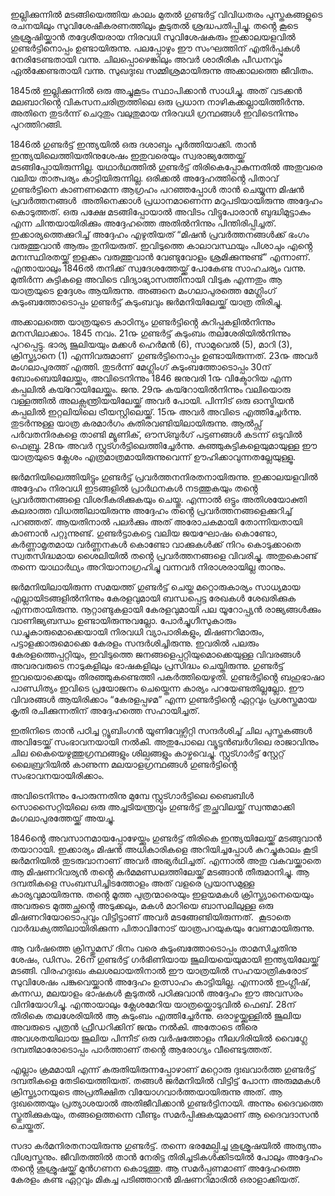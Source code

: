 ഇല്ലിക്കുന്നിൽ മടങ്ങിയെത്തിയ കാലം മുതൽ ഗുണ്ടർട്ട് വിവിധതരം പുസ്തകങ്ങളുടെ രചനയിലും സുവിശേഷീകരണത്തിലും കൂടുതൽ ശ്രദ്ധപതിപ്പിച്ചു. തൻ്റെ കൂടെ ശുശ്രൂഷിയ്ക്കാൻ തദ്ദേശീയരായ നിരവധി സുവിശേഷകരും ഇക്കാലയളവിൽ ഗുണ്ടർട്ടിനൊപ്പം ഉണ്ടായിരുന്നു. പലപ്പോഴും ഈ സംഘത്തിന് എതിർപ്പുകൾ നേരിടേണ്ടതായി വന്നു. ചിലപ്പൊഴെങ്കിലും അവർ ശാരീരിക പീഡനവും ഏൽക്കേണ്ടതായി വന്നു. സുഖദുഃഖ സമ്മിശ്രമായിരുന്നു അക്കാലത്തെ ജീവിതം.

1845ൽ ഇല്ലിക്കുന്നിൽ ഒരു അച്ചുകൂടം സ്ഥാപിക്കാൻ സാധിച്ചു. അത് വടക്കൻ മലബാറിൻ്റെ വികസനചരിത്രത്തിലെ ഒരു പ്രധാന നാഴികക്കല്ലായിത്തീർന്നു. അതിനെ തുടർന്ന് ചെറുതും വലുതുമായ നിരവധി ഗ്രന്ഥങ്ങൾ ഇവിടെനിന്നും പുറത്തിറങ്ങി. 

1846ൽ ഗുണ്ടർട്ട് ഇന്ത്യയിൽ ഒരു ദശാബ്ദം പൂർത്തിയാക്കി. താൻ ഇന്ത്യയിലെത്തിയതിനുശേഷം ഇതുവരെയും സ്വരാജ്യത്തേയ്ക്ക് മടങ്ങിപ്പോയിരുന്നില്ല. യഥാർഥത്തിൽ ഗുണ്ടർട്ട് തിരികെപ്പോകുന്നതിൽ അതുവരെ വലിയ താത്പര്യം കാട്ടിയിരുന്നില്ല. ഒരിക്കൽ അദ്ദേഹത്തിൻ്റെ പിതാവ് ഗുണ്ടർട്ടിനെ കാണണമെന്ന ആഗ്രഹം പറഞ്ഞപ്പോൾ താൻ ചെയ്യുന്ന മിഷൻ പ്രവർത്തനങ്ങൾ  അതിനെക്കാൾ പ്രധാനമാണെന്ന മറുപടിയായിരുന്നു അദ്ദേഹം കൊടുത്തത്. ഒരു പക്ഷേ മടങ്ങിപ്പോയാൽ അവിടം വിട്ടുപോരാൻ ബുദ്ധിമുട്ടാകും എന്ന ചിന്തയായിരിക്കും അദ്ദേഹത്തെ അതിൽനിന്നും പിന്തിരിപ്പിച്ചത്. ഇക്കാര്യത്തെക്കുറിച്ച് അദ്ദേഹം എഴുതിയത് “മിഷൻ പ്രവർത്തനങ്ങൾക്ക് ഭംഗം വരുത്തുവാൻ ആരും തുനിയരുത്. ഇവിടുത്തെ കാലാവസ്ഥയും പിശാചും എൻ്റെ മനഃസ്ഥിരതയ്ക്ക് ഇളക്കം വരുത്തുവാൻ വേണ്ടുവോളം ശ്രമിക്കുന്നുണ്ട്” എന്നാണ്. എന്തായാലും 1846ൽ തനിക്ക് സ്വദേശത്തേയ്ക്ക് പോകേണ്ട സാഹചര്യം വന്നു. മുതിർന്ന കുട്ടികളെ അവിടെ വിദ്യാഭ്യാസത്തിനായി വിടുക എന്നതും ആ യാത്രയുടെ ഉദ്ദേശം ആയിരുന്നു. അങ്ങനെ മംഗലാപുരത്തെ മേഗ്ലിംഗ് കുടുംബത്തോടൊപ്പം ഗുണ്ടർട്ട് കുടുംബവും ജർമനിയിലേയ്ക്ക് യാത്ര തിരിച്ചു.

അക്കാലത്തെ യാത്രയുടെ കാഠിന്യം ഗുണ്ടർട്ടിൻ്റെ കുറിപ്പുകളിൽനിന്നും മനസിലാക്കാം. 1845 നവം. 21൹ ഗുണ്ടർട്ട് കുടുംബം തലശേരിയിൽനിന്നും പുറപ്പെട്ടു. ഭാര്യ ജൂലിയയും മക്കൾ ഹെർമൻ (6), സാമുവെൽ (5), മാറി (3), ക്രിസ്ത്യാനെ (1) എന്നിവരുമാണ്  ഗുണ്ടർട്ടിനൊപ്പം ഉണ്ടായിരുന്നത്. 23൹ അവർ മംഗലാപുരത്ത് എത്തി. തുടർന്ന് മേഗ്ലിംഗ് കുടുംബത്തോടൊപ്പം 30ന് ബോംബെയിലേയ്ക്കും, അവിടെനിന്നും 1846 ജനുവരി 1൹ വിക്ടോറിയ എന്ന കപ്പലിൽ കയ്റോയിലേയ്ക്കും. ജനു. 29൹ കയ്റോയിൽനിന്നും വലിയൊരു വള്ളത്തിൽ അലക്സന്ത്രിയയിലേയ്ക്ക് അവർ പോയി. പിന്നിട് ഒരു ഓസ്ട്രിയൻ കപ്പലിൽ ഇറ്റലിയിലെ ട്രീയസ്റ്റിലെയ്ക്ക്. 15൹ അവർ അവിടെ എത്തിച്ചേർന്നു. തുടർന്നുള്ള യാത്ര കരമാർഗം കുതിരവണ്ടിയിലായിരുന്നു. ആൽപ്സ് പർവതനിരകളെ താണ്ടി മ്യൂണിക്, ഔസ്ബുർഗ് പട്ടണങ്ങൾ കടന്ന് ഒടുവിൽ ഫെബ്രു. 28൹ അവർ സ്റ്റുട്ഗർട്ടിലെത്തിച്ചേർന്നു. കുഞ്ഞുകുട്ടികളെയുമായുള്ള ഈ യാത്രയുടെ ക്ലേശം എത്രമാത്രമായിരുന്നുവെന്ന് ഊഹിക്കാവുന്നതല്ലേയുള്ളൂ.

ജർമനിയിലെത്തിയിട്ടും ഗുണ്ടർട്ട് പ്രവർത്തനനിരതനായിരുന്നു. ഇക്കാലയളവിൽ അദ്ദേഹം നിരവധി ഇടങ്ങളിൽ പ്രാർഥനകൾ നടത്തുകയും തൻ്റെ പ്രവർത്തനങ്ങളെ വിശദീകരിക്കുകയും ചെയ്തു. എന്നാൽ ഒട്ടും അതിശയോക്തി കലരാത്ത വിധത്തിലായിരുന്നു അദ്ദേഹം തൻ്റെ പ്രവർത്തനങ്ങളെക്കുറിച്ച് പറഞ്ഞത്. ആയതിനാൽ പലർക്കും അത് അരോചകമായി തോന്നിയതായി കാണാൻ പറ്റുന്നുണ്ട്. ഗുണ്ടർട്ടാകട്ടെ വലിയ ജയഘോഷം കൊണ്ടോ, കർണ്ണാമൃതമായ വർണ്ണനകൾ കൊണ്ടോ വാക്കുകൾക്ക് നിറം കൊടുക്കാതെ സ്വതസിദ്ധമായ ശൈലിയിൽ തൻ്റെ പ്രവർത്തനങ്ങളെ വിവരിച്ചു. അതുകൊണ്ട് തന്നെ യാഥാർഥ്യം അറിയാനാഗ്രഹിച്ചു വന്നവർ നിരാശരായില്ല താനും.

ജർമനിയിലായിരുന്ന സമയത്ത് ഗുണ്ടർട്ട് ചെയ്ത മറ്റൊരുകാര്യം സാധ്യമായ എല്ലായിടങ്ങളിൽനിന്നും കേരളവുമായി ബന്ധപ്പെട്ട രേഖകൾ ശേഖരിക്കുക എന്നതായിരുന്നു. നൂറ്റാണ്ടുകളായി കേരളവുമായി പല യൂറോപ്പ്യൻ രാജ്യങ്ങൾക്കും വാണിജ്യബന്ധം ഉണ്ടായിരുന്നുവല്ലോ. പോർച്ചുഗീസുകാരും ഡച്ചുകാരുമൊക്കെയായി നിരവധി വ്യാപാരികളും, മിഷണറിമാരും, പട്ടാളക്കാരുമൊക്കെ കേരളം സന്ദർശിച്ചിരുന്നു. ഇവരിൽ പലരും കേരളത്തെപ്പറ്റിയും, ഇവിടുത്തെ ജനങ്ങളെപ്പറ്റിയുമൊക്കെയുള്ള വിവരങ്ങൾ അവരവരുടെ നാടുകളിലും ഭാഷകളിലും പ്രസിദ്ധം ചെയ്തിരുന്നു. ഗുണ്ടർട്ട് ഇവയൊക്കെയും തിരഞ്ഞുകണ്ടെത്തി പകർത്തിയെഴുതി. ഗുണ്ടർട്ടിൻ്റെ ബഹുഭാഷാ പാണ്ഡിത്യം ഇവിടെ പ്രയോജനം ചെയ്തെന്ന കാര്യം പറയേണ്ടതില്ലല്ലോ. ഈ വിവരങ്ങൾ ആയിരിക്കാം “കേരളപ്പഴമ” എന്ന ഗുണ്ടർട്ടിൻ്റെ ഏറ്റവും പ്രശസ്തമായ കൃതി രചിക്കുന്നതിന് അദ്ദേഹത്തെ സഹായിച്ചത്.

ഇതിനിടെ താൻ പഠിച്ച റ്റ്യൂബിംഗൻ യൂണിവേഴ്സിറ്റി സന്ദർശിച്ച് ചില പുസ്തകങ്ങൾ അവിടേയ്ക്ക് സംഭാവനയായി നൽകി. അതുപോലെ വ്യൂട്ടൻബർഗിലെ രാജാവിനും ചില കൈയെഴുത്തുഗ്രന്ഥങ്ങളും ശില്പങ്ങളും കാഴ്ചവെച്ചു. സ്റ്റുട്ഗാർട്ട് സ്റ്റേറ്റ് ലൈബ്രറിയിൽ കാണുന്ന മലയാളഗ്രന്ഥങ്ങൾ ഗുണ്ടർട്ടിൻ്റെ സംഭാവനയായിരിക്കാം.

അവിടെനിന്നും പോരുന്നതിനു മുമ്പേ സ്റ്റുട്ഗാർട്ടിലെ ബൈബിൾ സൊസൈറ്റിയിലെ ഒരു അച്ചടിയന്ത്രവും ഗുണ്ടർട്ട് തുച്ഛവിലയ്ക്ക് സ്വന്തമാക്കി മംഗലാപുരത്തേയ്ക്ക് അയച്ചു.

1846ൻ്റെ അവസാനമായപ്പോഴേയ്ക്കും ഗുണ്ടർട്ട് തിരികെ ഇന്ത്യയിലേയ്ക്ക് മടങ്ങുവാൻ തയാറായി. ഇക്കാര്യം മിഷൻ അധികാരികളെ അറിയിച്ചപ്പോൾ കുറച്ചുകാലം കൂടി ജർമനിയിൽ തുടരുവാനാണ് അവർ അഭ്യർഥിച്ചത്. എന്നാൽ അതു വകവയ്ക്കാതെ ആ മിഷണറിവര്യൻ തൻ്റെ കർമമണ്ഡലത്തിലേയ്ക്ക് മടങ്ങാൻ തീരുമാനിച്ചു. ആ ദമ്പതികളെ സംബന്ധിച്ചിടത്തോളം അത് വളരെ പ്രയാസമുള്ള കാര്യവുമായിരുന്നു. തൻ്റെ മൂത്ത പുത്രന്മാരെയും ഇളയമകൾ ക്രിസ്ത്യാനെയെയും അവരുടെ മുത്തച്ഛൻ്റെ അടുക്കലും, മകൾ മാറിയെ ബാസലിലുള്ള ഒരു മിഷണറിയോടൊപ്പവും വിട്ടിട്ടാണ് അവർ മടങ്ങേണ്ടിയിരുന്നത്.  കൂടാതെ വാർദ്ധക്യത്തിലായിരിക്കുന്ന പിതാവിനോട് യാത്രപറയുകയും വേണമായിരുന്നു.

ആ വർഷത്തെ ക്രിസ്തുമസ് ദിനം വരെ കുടുംബത്തോടൊപ്പം താമസിച്ചതിനു ശേഷം, ഡിസം. 26ന് ഗുണ്ടർട്ട് ഗർഭിണിയായ ജൂലിയയെയുമായി ഇന്ത്യയിലേയ്ക്ക് മടങ്ങി. വിരഹദുഃഖം കലശലായതിനാൽ ഈ യാത്രയിൽ സഹയാത്രികരോട് സുവിശേഷം പങ്കുവെയ്ക്കാൻ അദ്ദേഹം ഉത്സാഹം കാട്ടിയില്ല. എന്നാൽ ഇംഗ്ലീഷ്, കന്നഡ, മലയാളം ഭാഷകൾ കൂടുതൽ പഠിക്കുവാൻ അദ്ദേഹം ഈ അവസരം വിനിയോഗിച്ചു. എന്തായാലും ക്ലേശമേറിയ യാത്രയ്ക്കൊടുവിൽ ഫെബ്. 28ന് തിരികെ തലശേരിയിൽ ആ കുടുംബം എത്തിച്ചേർന്നു. ഒരാഴ്ചയ്ക്കുള്ളിൽ ജൂലിയ അവരുടെ പുത്രൻ ഫ്രീഡറിക്കിന് ജന്മം നൽകി. അതോടെ തീരെ അവശതയിലായ ജൂലിയ പിന്നീട് ഒരു വർഷത്തോളം നീലഗിരിയിൽ വൈഗ്ലേ ദമ്പതിമാരോടൊപ്പം പാർത്താണ് തൻ്റെ ആരോഗ്യം വീണ്ടെടുത്തത്.

എല്ലാം ക്രമമായി എന്ന് കരുതിയിരുന്നപ്പോഴാണ് മറ്റൊരു ദുഃഖവാർത്ത ഗുണ്ടർട്ട് ദമ്പതികളെ തേടിയെത്തിയത്. തങ്ങൾ ജർമനിയിൽ വിട്ടിട്ട് പോന്ന അരുമമകൾ ക്രിസ്ത്യാനയുടെ അപ്രതീക്ഷിത വിയോഗവാർത്തയായിരുന്നു അത്. ആ ദുഃഖത്തെയും പ്രത്യാശയാൽ അതിജീവിക്കാൻ ഗുണ്ടർട്ടിനായി. അന്നും ദൈവത്തെ സ്തുതിക്കുകയും, തങ്ങളെത്തന്നെ വീണ്ടും സമർപ്പിക്കുകയുമാണ് ആ ദൈവദാസൻ ചെയ്തത്.

സദാ കർമനിരതനായിരുന്നു ഗുണ്ടർട്ട്. തന്നെ ഭരമേല്പിച്ച ശുശ്രൂഷയിൽ അത്യന്തം വിശ്വസ്തനും. ജീവിതത്തിൽ താൻ നേരിട്ട തിരിച്ചടികൾക്കിടയിൽ പോലും അദ്ദേഹം തൻ്റെ ശുശ്രൂഷയ്ക്ക് മുൻഗണന കൊടുത്തു. ആ സമർപ്പണമാണ് അദ്ദേഹത്തെ കേരളം കണ്ട ഏറ്റവും മികച്ച പടിഞ്ഞാറൻ മിഷണറിമാരിൽ ഒരാളാക്കിയത്.